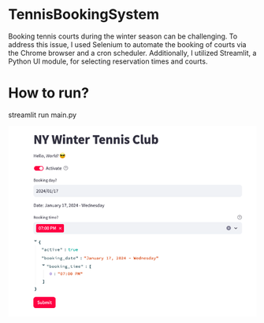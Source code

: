 # TennisBookingSystem
Booking tennis courts during the winter season can be challenging. To address this issue, I used Selenium to automate the booking of courts via the Chrome browser and a cron scheduler. Additionally, I utilized Streamlit, a Python UI module, for selecting reservation times and courts.

# How to run? 
streamlit run main.py

![](image.png)

